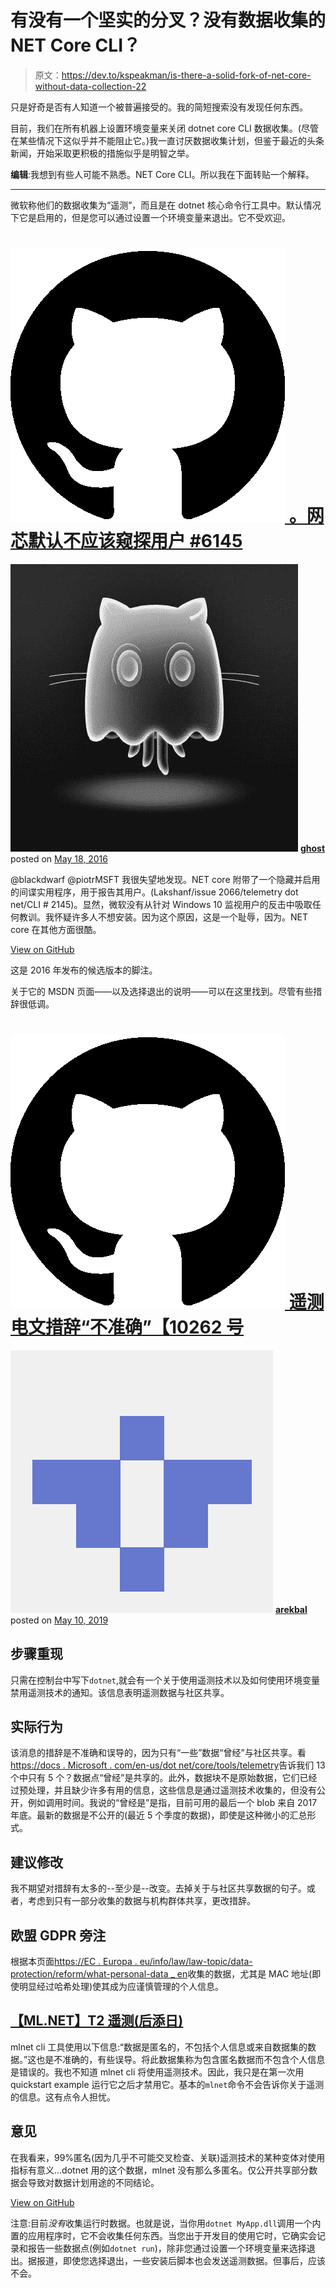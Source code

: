 # 有没有一个坚实的分叉？没有数据收集的 NET Core CLI？

> 原文：<https://dev.to/kspeakman/is-there-a-solid-fork-of-net-core-without-data-collection-22>

只是好奇是否有人知道一个被普遍接受的。我的简短搜索没有发现任何东西。

目前，我们在所有机器上设置环境变量来关闭 dotnet core CLI 数据收集。(尽管在某些情况下这似乎并不能阻止它。)我一直讨厌数据收集计划，但鉴于最近的头条新闻，开始采取更积极的措施似乎是明智之举。

**编辑**:我想到有些人可能不熟悉。NET Core CLI。所以我在下面转贴一个解释。

* * *

微软称他们的数据收集为“遥测”，而且是在 dotnet 核心命令行工具中。默认情况下它是启用的，但是您可以通过设置一个环境变量来退出。它不受欢迎。

# [![GitHub logo](img/a73f630113876d78cff79f59c2125b24.png) 。网芯默认不应该窥探用户 #6145](https://github.com/dotnet/sdk/issues/6145) 

[![ghost avatar](img/29e48482b715470240aa6c57e15c1745.png)](https://github.com/ghost) **[ghost](https://github.com/ghost)** posted on [<time datetime="2016-05-18T06:01:42Z">May 18, 2016</time>](https://github.com/dotnet/sdk/issues/6145)

@blackdwarf @piotrMSFT 我很失望地发现。NET core 附带了一个隐藏并启用的间谍实用程序，用于报告其用户。(Lakshanf/issue 2066/telemetry dot net/CLI # 2145)。显然，微软没有从针对 Windows 10 监视用户的反击中吸取任何教训。我怀疑许多人不想安装。因为这个原因，这是一个耻辱，因为。NET core 在其他方面很酷。

[View on GitHub](https://github.com/dotnet/sdk/issues/6145)

这是 2016 年发布的候选版本的脚注。

关于它的 MSDN 页面——以及选择退出的说明——可以在这里找到。尽管有些措辞很低调。

# [![GitHub logo](img/a73f630113876d78cff79f59c2125b24.png) 遥测电文措辞“不准确”【10262 号](https://github.com/dotnet/sdk/issues/10262)

[![arekbal avatar](img/655cb760e282731d2243aacf605e5788.png)](https://github.com/arekbal) **[arekbal](https://github.com/arekbal)** posted on [<time datetime="2019-05-10T00:30:34Z">May 10, 2019</time>](https://github.com/dotnet/sdk/issues/10262)

## 步骤重现

只需在控制台中写下`dotnet`,就会有一个关于使用遥测技术以及如何使用环境变量禁用遥测技术的通知。该信息表明遥测数据与社区共享。

## 实际行为

该消息的措辞是不准确和误导的，因为只有“一些”数据“曾经”与社区共享。看[https://docs . Microsoft . com/en-us/dot net/core/tools/telemetry](https://docs.microsoft.com/en-us/dotnet/core/tools/telemetry)告诉我们 13 个中只有 5 个？数据点“曾经”是共享的。此外，数据块不是原始数据，它们已经过预处理，并且缺少许多有用的信息，这些信息是通过遥测技术收集的，但没有公开，例如调用时间。我说的“曾经是”是指，目前可用的最后一个 blob 来自 2017 年底。最新的数据是不公开的(最近 5 个季度的数据)，即使是这种微小的汇总形式。

## 建议修改

我不期望对措辞有太多的--至少是--改变。去掉关于与社区共享数据的句子。或者，考虑到只有一部分收集的数据与机构群体共享，更改措辞。

## 欧盟 GDPR 旁注

根据本页面[https://EC . Europa . eu/info/law/law-topic/data-protection/reform/what-personal-data _ en](https://ec.europa.eu/info/law/law-topic/data-protection/reform/what-personal-data_en)收集的数据，尤其是 MAC 地址(即使明显经过哈希处理)使其成为应谨慎管理的个人信息。

## [【ML.NET】T2 遥测(后添日)](#mlnet-telemetry-added-day-later)

mlnet cli 工具使用以下信息:“数据是匿名的，不包括个人信息或来自数据集的数据。”这也是不准确的，有些误导。将此数据集称为包含匿名数据而不包含个人信息是错误的。我也不知道 mlnet cli 将使用遥测技术。因此，我只是在第一次用 quickstart example 运行它之后才禁用它。基本的`mlnet`命令不会告诉你关于遥测的信息。这有点令人担忧。

## 意见

在我看来，99%匿名(因为几乎不可能交叉检查、关联)遥测技术的某种变体对使用指标有意义...dotnet 用的这个数据，mlnet 没有那么多匿名。仅公开共享部分数据会导致对数据计划用途的不同结论。

[View on GitHub](https://github.com/dotnet/sdk/issues/10262)

注意:目前*没有*收集运行时数据。也就是说，当你用`dotnet MyApp.dll`调用一个内置的应用程序时，它不会收集任何东西。当您出于开发目的使用它时，它确实会记录和报告一些数据点(例如`dotnet run`)，除非您通过设置一个环境变量来选择退出。据报道，即使您选择退出，一些安装后脚本也会发送遥测数据。但事后，应该不会。